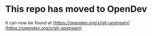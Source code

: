 # This repo has moved to OpenDev

It can now be found at [https://opendev.org/x/git-upstream](https://opendev.org/x/git-upstream)
